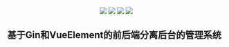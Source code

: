 
<div align=center>
<img src="https://img.shields.io/badge/vue-2.6.10-brightgreen"/>
<img src="https://img.shields.io/badge/element--ui-2.12.0-green"/>
<img src="https://img.shields.io/badge/golang-1.13-blue"/>
<img src="https://img.shields.io/badge/gin-1.10-red"/>
</div>

## 基于Gin和VueElement的前后端分离后台的管理系统
